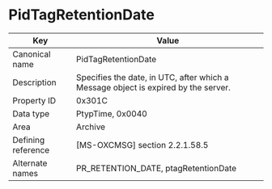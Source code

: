 # PidTagRetentionDate

| Key | Value |
|---|---|
| Canonical name | PidTagRetentionDate |
| Description | Specifies the date, in UTC, after which a Message object is expired by the server. |
| Property ID | 0x301C |
| Data type | PtypTime, 0x0040 |
| Area | Archive |
| Defining reference | [MS-OXCMSG] section 2.2.1.58.5 |
| Alternate names | PR_RETENTION_DATE, ptagRetentionDate |
